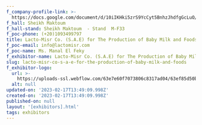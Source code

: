 ```yaml
---
f_company-profile-link: >-
  https://docs.google.com/document/d/10iIKHki5zrS9YcCyt5BnhzJhdfgGcLuO/edit?usp=share_link&ouid=111844397792848099856&rtpof=true&sd=true
f_hall: Sheikh Maktoum
f_hall-stand: Sheikh Maktoum  - Stand  M-F33
f_poc-phone: (+20)1093499797
title: Lacto-Misr Co. (S.A.E) for The Production of Baby Milk and Foods
f_poc-email: info@lactomisr.com
f_poc-name: Ms. Manal El Feky
f_exhibitor-name: Lacto-Misr Co. (S.A.E) for The Production of Baby Milk and Foods
slug: lacto-misr-co-s-a-e-for-the-production-of-baby-milk-and-foods
f_exhibitor-logo:
  url: >-
    https://uploads-ssl.webflow.com/63e7e60f7073806c8317ad04/63ef85d50bc9d8e0f94c827b_MWUyOQ.jpeg
  alt: null
updated-on: '2023-02-17T13:49:09.998Z'
created-on: '2023-02-17T13:49:09.998Z'
published-on: null
layout: '[exhibitors].html'
tags: exhibitors
---
```




